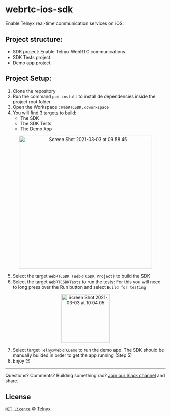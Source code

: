 # webrtc-ios-sdk

Enable Telnyx real-time communication services on iOS.

## Project structure: 

- SDK project: Enable Telnyx WebRTC communications.
- SDK Tests project.
- Demo app project. 


## Project Setup:

1. Clone the repository
2. Run the command `pod install` to install de dependencies inside the project root folder. 
3. Open the Workspace : `WebRTCSDK.xcworkspace`
4. You will find 3 targets to build: 
      - The SDK
      - The SDK Tests
      - The Demo App
      
<p align="center">
<img width="418" align="center"  alt="Screen Shot 2021-03-03 at 09 58 45" src="https://user-images.githubusercontent.com/75636882/109809493-1bec0500-7c07-11eb-81a1-92323d508554.png">
</p>

5. Select the target `WebRTCSDK (WebRTCSDK Project)` to build the SDK
6. Select the target `WebRTCSDKTests` to run the tests: For this you will need to long press over the Run button and select `Build for testing`

<p align="center">
<img width="153" align="center" alt="Screen Shot 2021-03-03 at 10 04 05" src="https://user-images.githubusercontent.com/75636882/109810077-d4b24400-7c07-11eb-91ec-d81e72ae9069.png">
</p>

7.  Select target `TelnyxWebRTCDemo` to run the demo app. The SDK should be manually builded in order to get the app running (Step 5)
8. Enjoy 😎






-----


Questions? Comments? Building something rad? [Join our Slack channel](https://joinslack.telnyx.com/) and share.

## License

[`MIT Licence`](./LICENSE) © [Telnyx](https://github.com/team-telnyx)

